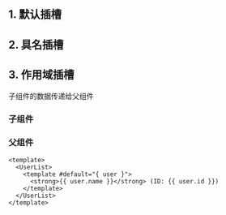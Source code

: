## 1. 默认插槽
<slot></slot>

## 2. 具名插槽
<slot name="footer"></slot>

## 3. 作用域插槽
子组件的数据传递给父组件
### 子组件

<template>
  <ul>
    <li v-for="user in users" :key="user.id">
      <!-- 把 user 传给父组件 -->
      <slot :user="user">{{ user.name }}</slot>
    </li>
  </ul>
</template>

<script setup>
const users = [
  { id: 1, name: '小明' },
  { id: 2, name: '小红' }
]
</script>

### 父组件
```
<template>
  <UserList>
    <template #default="{ user }">
      <strong>{{ user.name }}</strong> (ID: {{ user.id }})
    </template>
  </UserList>
</template>
```
